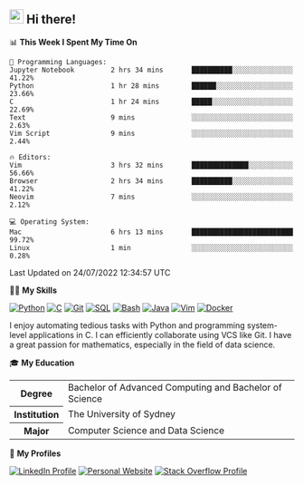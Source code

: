 ## <a href="#"><img src="https://media.giphy.com/media/hvRJCLFzcasrR4ia7z/giphy.gif" width="25px" height="25px"></a> Hi there!

<!--START_SECTION:waka-->
📊 **This Week I Spent My Time On** 

```text
💬 Programming Languages: 
Jupyter Notebook         2 hrs 34 mins       ██████████░░░░░░░░░░░░░░░   41.22% 
Python                   1 hr 28 mins        ██████░░░░░░░░░░░░░░░░░░░   23.66% 
C                        1 hr 24 mins        █████░░░░░░░░░░░░░░░░░░░░   22.69% 
Text                     9 mins              ░░░░░░░░░░░░░░░░░░░░░░░░░   2.63% 
Vim Script               9 mins              ░░░░░░░░░░░░░░░░░░░░░░░░░   2.44%

🔥 Editors: 
Vim                      3 hrs 32 mins       ██████████████░░░░░░░░░░░   56.66% 
Browser                  2 hrs 34 mins       ██████████░░░░░░░░░░░░░░░   41.22% 
Neovim                   7 mins              ░░░░░░░░░░░░░░░░░░░░░░░░░   2.12%

💻 Operating System: 
Mac                      6 hrs 13 mins       █████████████████████████   99.72% 
Linux                    1 min               ░░░░░░░░░░░░░░░░░░░░░░░░░   0.28%

```


 Last Updated on 24/07/2022 12:34:57 UTC
<!--END_SECTION:waka-->

💪🏻 **My Skills**

[![Python](https://img.shields.io/badge/-Python-yellow?style=flat-square&logo=Python)](#)
[![C     ](https://img.shields.io/badge/-C-blue?style=flat-square&logo=C)](#)
[![Git   ](https://img.shields.io/badge/-Git-grey?style=flat-square&logo=Git)](#)
[![SQL   ](https://img.shields.io/badge/-SQL-grey?style=flat-square&logo=SQLite)](#)
[![Bash  ](https://img.shields.io/badge/-Bash-grey?style=flat-square&logo=GNU-Bash)](#)
[![Java  ](https://img.shields.io/badge/-Java-grey?style=flat-square&logo=OpenJDK)](#)
[![Vim   ](https://img.shields.io/badge/-Vim-grey?style=flat-square&logo=Vim)](#)
[![Docker](https://img.shields.io/badge/-Docker-grey?style=flat-square&logo=Docker)](#)

I enjoy automating tedious tasks with Python and programming system-level applications in C. I can efficiently collaborate using VCS like Git. I have a great passion for mathematics, especially in the field of data science.

🎓 **My Education**

<table>
<tr>
    <th>Degree</th>
    <td>Bachelor of Advanced Computing and Bachelor of Science</td>
</tr>
<tr>
    <th>Institution</th>
    <td>The University of Sydney</td>
</tr>
<tr>
    <th>Major</th>
    <td>Computer Science and Data Science</td>
</tr>
</table>

🔗 **My Profiles**

[![LinkedIn Profile](https://img.shields.io/badge/-LinkedIn-blue?style=social&logo=LinkedIn)](https://www.linkedin.com/in/ziao-ji)
[![Personal Website](https://img.shields.io/badge/-Personal%20Website-blue?style=social&logo=Bootstrap)](https://www.jiziao.works)
[![Stack Overflow Profile](https://img.shields.io/badge/-Stack%20Overflow-blue?style=social&logo=StackOverflow)](https://stackoverflow.com/users/11658924/spearandshield)
